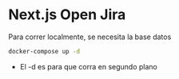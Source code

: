 
# Next.js Open Jira
Para correr localmente, se necesita la base datos

```bash
docker-compose up -d
```

* El -d es para que corra en segundo plano